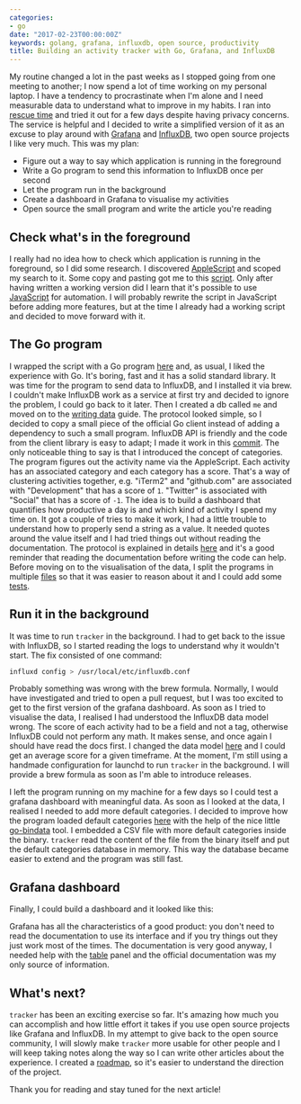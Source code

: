 ```yaml
---
categories:
- go
date: "2017-02-23T00:00:00Z"
keywords: golang, grafana, influxdb, open source, productivity
title: Building an activity tracker with Go, Grafana, and InfluxDB
---
```


My routine changed a lot in the past weeks as I stopped going from one meeting
to another; I now spend a lot of time working on my personal laptop. I have a
tendency to procrastinate when I'm alone and I need measurable data to
understand what to improve in my habits. I ran into [rescue
time](https://www.rescuetime.com/) and tried it out for a few days despite
having privacy concerns. The service is helpful and I decided to write a
simplified version of it as an excuse to play around with
[Grafana](http://grafana.org/) and
[InfluxDB](https://github.com/influxdata/influxdb), two open source projects I
like very much. This was my plan:

- Figure out a way to say which application is running in the foreground
- Write a Go program to send this information to InfluxDB once per second
- Let the program run in the background
- Create a dashboard in Grafana to visualise my activities
- Open source the small program and write the article you're reading

## Check what's in the foreground

I really had no idea how to check which application is running in the
foreground, so I did some research. I discovered
[AppleScript](https://en.wikipedia.org/wiki/AppleScript) and scoped my search to
it. Some copy and pasting got me to this
[script](https://gist.github.com/lucapette/41607dfd69f45d70059d029b7b41436f).
Only after having written a working version did I learn that it's possible to
use
[JavaScript](https://developer.apple.com/library/content/releasenotes/InterapplicationCommunication/RN-JavaScriptForAutomation/Articles/Introduction.html#//apple_ref/doc/uid/TP40014508)
for automation. I will probably rewrite the script in JavaScript before adding
more features, but at the time I already had a working script and decided to
move forward with it.

## The Go program

I wrapped the script with a Go program
[here](https://github.com/lucapette/tracker/commit/15fd9d2) and, as usual, I
liked the experience with Go. It's boring, fast and it has a solid standard
library. It was time for the program to send data to InfluxDB, and I installed
it via brew. I couldn't make InfluxDB work as a service at first try and decided
to ignore the problem, I could go back to it later. Then I created a db called
`me` and moved on to the [writing
data](https://docs.influxdata.com/influxdb/v1.2/guides/writing_data/) guide. The
protocol looked simple, so I decided to copy a small piece of the official Go
client instead of adding a dependency to such a small program. InfluxDB API is
friendly and the code from the client library is easy to adapt; I made it work
in this [commit](https://github.com/lucapette/tracker/commit/d6d7e63). The only
noticeable thing to say is that I introduced the concept of categories. The
program figures out the activity name via the AppleScript. Each activity has an
associated category and each category has a score. That's a way of clustering
activities together, e.g. "iTerm2" and "github.com" are associated with
"Development" that has a score of `1`. "Twitter" is associated with "Social"
that has a score of `-1`. The idea is to build a dashboard that quantifies how
productive a day is and which kind of activity I spend my time on. It got a
couple of tries to make it work, I had a little trouble to understand how to
properly send a string as a value. It needed quotes around the value itself and
I had tried things out without reading the documentation. The protocol is
explained in details
[here](https://docs.influxdata.com/influxdb/v1.2/write_protocols/line_protocol_reference/)
and it's a good reminder that reading the documentation before writing the code
can help. Before moving on to the visualisation of the data, I split the
programs in multiple
[files](https://github.com/lucapette/tracker/commit/3ef4db8) so that it was
easier to reason about it and I could add some
[tests](https://github.com/lucapette/tracker/commit/1235c12).

## Run it in the background

It was time to run `tracker` in the background. I had to get back to the issue
with InfluxDB, so I started reading the logs to understand why it wouldn't start. The fix consisted of one command:

```sh
influxd config > /usr/local/etc/influxdb.conf
```

Probably something was wrong with the brew formula. Normally, I would have
investigated and tried to open a pull request, but I was too excited to get to
the first version of the grafana dashboard. As soon as I tried to visualise the
data, I realised I had understood the InfluxDB data model wrong. The score of
each activity had to be a field and not a tag, otherwise InfluxDB could not
perform any math. It makes sense, and once again I should have read the docs
first. I changed the data model
[here](https://github.com/lucapette/tracker/commit/8c96cf7) and I could get an
average score for a given timeframe. At the moment, I'm still using a handmade
configuration for launchd to run `tracker` in the background. I will provide a
brew formula as soon as I'm able to introduce releases.

I left the program running on my machine for a few days so I could test a
grafana dashboard with meaningful data. As soon as I looked at the data, I
realised I needed to add more default categories. I decided to improve how the
program loaded default categories
[here](https://github.com/lucapette/tracker/commit/3aedd51) with the help of the
nice little [go-bindata](https://github.com/jteeuwen/go-bindata/) tool. I
embedded a CSV file with more default categories inside the binary. `tracker`
read the content of the file from the binary itself and put the default
categories database in memory. This way the database became easier to extend and
the program was still fast.

## Grafana dashboard

Finally, I could build a dashboard and it looked like this:


Grafana has all the characteristics of a good product: you don't need to read
the documentation to use its interface and if you try things out they just work
most of the times. The documentation is very good anyway, I needed help with the
[table](http://docs.grafana.org/features/panels/table_panel/) panel and the
official documentation was my only source of information.

## What's next?

`tracker` has been an exciting exercise so far. It's amazing how much you can
accomplish and how little effort it takes if you use open source projects like
Grafana and InfluxDB. In my attempt to give back to the open source community, I
will slowly make `tracker` more usable for other people and I will keep taking
notes along the way so I can write other articles about the experience. I
created a [roadmap](https://github.com/lucapette/tracker/projects/1), so it's
easier to understand the direction of the project.

Thank you for reading and stay tuned for the next article!
